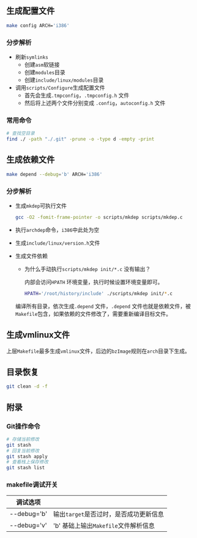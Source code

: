 ## 生成配置文件

```bash
make config ARCH='i386'
```

### 分步解析

* 刷新`symlinks`
  * 创建`asm`软链接
  * 创建`modules`目录
  * 创建`include/linux/modules`目录 
* 调用`scripts/Configure`生成配置文件
  * 首先会生成`.tmpconfig`，`.tmpconfig.h` 文件
  * 然后将上述两个文件分别变成 `.config`，`autoconfig.h` 文件

### 常用命令

```bash
# 查找空目录
find ./ -path "./.git" -prune -o -type d -empty -print
```



## 生成依赖文件

```bash
make depend --debug='b' ARCH='i386'
```

### 分步解析

* 生成`mkdep`可执行文件

  ```bash
  gcc -O2 -fomit-frame-pointer -o scripts/mkdep scripts/mkdep.c
  ```

* 执行`archdep`命令，`i386`中此处为空

* 生成`include/linux/version.h`文件

* 生成文件依赖

  * 为什么手动执行`scripts/mkdep init/*.c` 没有输出？

    内部会访问`HPATH` 环境变量，执行时候设置环境变量即可。

    ```bash
    HPATH='/root/history/include' ./scripts/mkdep init/*.c
    ```

  编译所有目录，依次生成`.depend` 文件，`.depend` 文件也就是依赖文件，被`Makefile`包含，如果依赖的文件修改了，需要重新编译目标文件。

## 生成vmlinux文件

上层`Makefile`最多生成`vmlinux`文件，后边的`bzImage`规则在`arch`目录下生成。













## 目录恢复

```bash
git clean -d -f
```





## 附录

### Git操作命令

```bash
# 存储当前修改
git stash
# 回复当前修改
git stash apply
# 查看栈上保存修改
git stash list
```

### makefile调试开关

| 调试选项    |                                        |
| ----------- | -------------------------------------- |
| --debug='b' | 输出`target`是否过时，是否成功更新信息 |
| --debug='v' | 'b' 基础上输出`Makefile`文件解析信息   |

